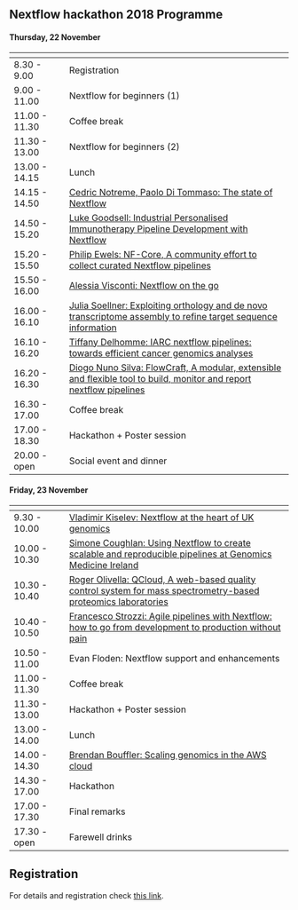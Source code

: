 ## Nextflow hackathon 2018 Programme

#### Thursday, 22 November

|<img width=150/>|                            |
|------------- |----------------------------|
| 8.30 - 9.00  | Registration               |
| 9.00 - 11.00 | Nextflow for beginners (1)    |
| 11.00 - 11.30 | Coffee break              |
| 11.30 - 13.00 | Nextflow for beginners (2)|
| 13.00 - 14.15 | Lunch                     |
| 14.15 - 14.50 | [Cedric Notreme, Paolo Di Tommaso: The state of Nextflow](https://github.com/nextflow-io/nf-hack18/blob/master/abstracts.md#the-state-of-nextflow) | 
| 14.50 - 15.20 | [Luke Goodsell: Industrial Personalised Immunotherapy Pipeline Development with Nextflow](https://github.com/nextflow-io/nf-hack18/blob/master/abstracts.md#industrial-personalised-immunotherapy-pipeline-development-with-nextflow) | 
| 15.20 - 15.50 | [Philip Ewels: NF-Core, A community effort to collect curated Nextflow pipelines](https://github.com/nextflow-io/nf-hack18/blob/master/abstracts.md#nf-core-a-community-effort-to-collect-curated-nextflow-pipelines) |
| 15.50 - 16.00 | [Alessia Visconti: Nextflow on the go](https://github.com/nextflow-io/nf-hack18/blob/master/abstracts.md#nextflow-on-the-go) |
| 16.00 - 16.10 | [Julia Soellner: Exploiting orthology and de novo transcriptome assembly to refine target sequence information](https://github.com/nextflow-io/nf-hack18/blob/master/abstracts.md#exploiting-orthology-and-de-novo-transcriptome-assembly-to-refine-target-sequence-information) | 
| 16.10 - 16.20 | [Tiffany Delhomme: IARC nextflow pipelines: towards efficient cancer genomics analyses](https://github.com/nextflow-io/nf-hack18/blob/master/abstracts.md#iarc-nextflow-pipelines-towards-efficient-cancer-genomics-analyses) | 
| 16.20 - 16.30 | [Diogo Nuno Silva: FlowCraft, A modular, extensible and flexible tool to build, monitor and report nextflow pipelines](https://github.com/nextflow-io/nf-hack18/blob/master/abstracts.md#flowcraft-a-modular-extensible-and-flexible-tool-to-build-monitor-and-report-nextflow-pipelines) | 
| 16.30 - 17.00 | Coffee break              |
| 17.00 - 18.30 | Hackathon + Poster session|
| 20.00 - open  | Social event and dinner             |

#### Friday, 23 November

|<img width=150/>|                            |
|---------------|---------------------------|
| 9.30 - 10.00  | [Vladimir Kiselev: Nextflow at the heart of UK genomics](https://github.com/nextflow-io/nf-hack18/blob/master/abstracts.md#nextflow-at-the-heart-of-uk-genomics) |
| 10.00 - 10.30 | [Simone Coughlan: Using Nextflow to create scalable and reproducible pipelines at Genomics Medicine Ireland](https://github.com/nextflow-io/nf-hack18/blob/master/abstracts.md#using-nextflow-to-create-scalable-and-reproducible-pipelines-at-genomics-medicine-ireland) | 
| 10.30 - 10.40 | [Roger Olivella: QCloud, A web-based quality control system for mass spectrometry-based proteomics laboratories](https://github.com/nextflow-io/nf-hack18/blob/master/abstracts.md#qcloud-a-web-based-quality-control-system-for-mass-spectrometry-based-proteomics-laboratories) |
| 10.40 - 10.50 | [Francesco Strozzi: Agile pipelines with Nextflow: how to go from development to production without pain](https://github.com/nextflow-io/nf-hack18/blob/master/abstracts.md#agile-pipelines-with-nextflow-how-to-go-from-development-to-production-without-pain) |
| 10.50 - 11.00 | Evan Floden: Nextflow support and enhancements |
| 11.00 - 11.30 | Coffee break              |
| 11.30 - 13.00 | Hackathon + Poster session|
| 13.00 - 14.00 | Lunch                     |
| 14.00 - 14.30 | [Brendan Bouffler: Scaling genomics in the AWS cloud](https://github.com/nextflow-io/nf-hack18/blob/master/abstracts.md#scaling-genomics-in-the-aws-cloud) | 
| 14.30 - 17.00 | Hackathon                 |
| 17.00 - 17.30 | Final remarks             |
| 17.30 - open  | Farewell drinks          |

## Registration 

For details and registration check [this link](http://www.crg.eu/en/event/coursescrg-nextflow-reproducible-silico-genomics-0).




